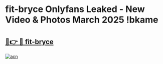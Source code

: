 # fit-bryce Onlyfans Leaked - New Video & Photos March 2025 !bkame

# <h2><a href="https://mlt495.iuczelnia.edu.pl?title=fit-bryce&ref=bkame">🔗👉 🔴 fit-bryce</a></h2>

[![acn](https://github.com/user-attachments/assets/0f9c940e-d8b0-45ae-aac7-cd30a18b3e1c)](https://mlt495.iuczelnia.edu.pl?title=fit-bryce&ref=bkame)

